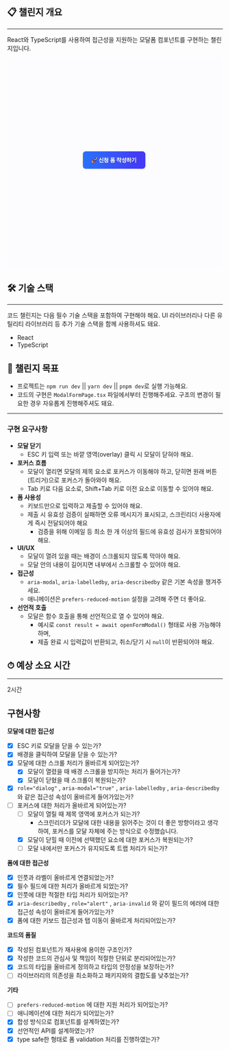 ## 📋 챌린지 개요

---

React와 TypeScript를 사용하여 접근성을 지원하는 모달폼 컴포넌트를 구현하는 챌린지입니다.

![접근성 모달폼](preview.gif)

## 🛠 기술 스택

---

코드 챌린지는 다음 필수 기술 스택을 포함하여 구현해야 해요.
UI 라이브러리나 다른 유틸리티 라이브러리 등 추가 기술 스택을 함께 사용하셔도 돼요.

- React
- TypeScript

## 🎯 챌린지 목표

- 프로젝트는 `npm run dev` || `yarn dev` || `pnpm dev`로 실행 가능해요.
- 코드의 구현은 `ModalFormPage.tsx` 파일에서부터 진행해주세요. 구조의 변경이 필요한 경우 자유롭게 진행해주셔도 돼요.

---

### 구현 요구사항

- **모달 닫기**
  - ESC 키 입력 또는 바깥 영역(overlay) 클릭 시 모달이 닫혀야 해요.
- **포커스 흐름**
  - 모달이 열리면 모달의 제목 요소로 포커스가 이동해야 하고, 닫히면 원래 버튼(트리거)으로 포커스가 돌아와야 해요.
  - Tab 키로 다음 요소로, Shift+Tab 키로 이전 요소로 이동할 수 있어야 해요.
- **폼 사용성**
  - 키보드만으로 입력하고 제출할 수 있어야 해요.
  - 제출 시 유효성 검증이 실패하면 오류 메시지가 표시되고, 스크린리더 사용자에게 즉시 전달되어야 해요
    - 검증을 위해 이메일 등 최소 한 개 이상의 필드에 유효성 검사가 포함되어야 해요.
- **UI/UX**
  - 모달이 열려 있을 때는 배경이 스크롤되지 않도록 막아야 해요.
  - 모달 안의 내용이 길어지면 내부에서 스크롤할 수 있어야 해요.
- **접근성**
  - `aria-modal`, `aria-labelledby`, `aria-describedby` 같은 기본 속성을 챙겨주세요.
  - 애니메이션은 `prefers-reduced-motion` 설정을 고려해 주면 더 좋아요.
- **선언적 호출**
  - 모달은 함수 호출을 통해 선언적으로 열 수 있어야 해요.
    - 예시로 `const result = await openFormModal()` 형태로 사용 가능해야 하며,
    - 제출 완료 시 입력값이 반환되고, 취소/닫기 시 `null`이 반환되어야 해요.

## ⏱ 예상 소요 시간

---

2시간

## 구현사항

**모달에 대한 접근성**

- [x] ESC 키로 모달을 닫을 수 있는가?
- [x] 배경을 클릭하여 모달을 닫을 수 있는가?
- [x] 모달에 대한 스크롤 처리가 올바르게 되어있는가?
    - [x] 모달이 열렸을 때 배경 스크롤을 방지하는 처리가 들어가는가?
    - [x] 모달이 닫혔을 때 스크롤이 복원되는가?
- [x]  `role="dialog"` , `aria-modal="true"` , `aria-labelledby` , `aria-describedby` 와 같은 접근성 속성이 올바르게 들어가있는가?
- [ ]  포커스에 대한 처리가 올바르게 되어있는가?
    - [ ] 모달이 열릴 때 제목 영역에 포커스가 되는가?
        - 스크린리더가 모달에 대한 내용을 읽어주는 것이 더 좋은 방향이라고 생각하여, 포커스를 모달 자체에 주는 방식으로 수정했습니다. 
    - [x] 모달이 닫힐 때 이전에 선택했던 요소에 대한 포커스가 복원되는가?
    - [ ] 모달 내에서만 포커스가 유지되도록 트랩 처리가 되는가?

**폼에 대한 접근성**

- [x]  인풋과 라벨이 올바르게 연결되었는가?
- [x]  필수 필드에 대한 처리가 올바르게 되었는가?
- [x]  인풋에 대한 적절한 타입 처리가 되어있는가?
- [x]  `aria-describedby` , `role="alert"` , `aria-invalid` 와 같이 필드의 에러에 대한 접근성 속성이 올바르게 들어가있는가?
- [x]  폼에 대한 키보드 접근성과 탭 이동이 올바르게 처리되어있는가?

**코드의 품질**

- [x]  작성된 컴포넌트가 재사용에 용이한 구조인가?
- [x]  작성한 코드의 관심사 및 책임이 적절한 단위로 분리되어있는가?
- [x]  코드의 타입을 올바르게 정의하고 타입의 안정성을 보장하는가?
- [ ]  라이브러리의 의존성을 최소화하고 패키지와의 결합도를 낮추었는가?

**기타** 

- [ ]  `prefers-reduced-motion` 에 대한 지원 처리가 되어있는가?
- [ ]  애니메이션에 대한 처리가 되어있는가?
- [x]  합성 방식으로 컴포넌트를 설계하였는가?
- [x]  선언적인 API를 설계하였는가?
- [x]  type safe한 형태로 폼 validation 처리를 진행하였는가?

